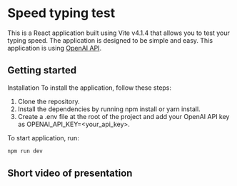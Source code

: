 # Speed typing test

This is a React application built using Vite v4.1.4 that allows you to test your typing speed. The application is designed to be simple and easy. This application is using [OpenAI API](https://platform.openai.com/docs/introduction).

## Getting started

Installation
To install the application, follow these steps:

1. Clone the repository.
2. Install the dependencies by running npm install or yarn install.
3. Create a .env file at the root of the project and add your OpenAI API key as OPENAI_API_KEY=<your_api_key>.

To start application, run:

```sh
npm run dev
```

## Short video of presentation
